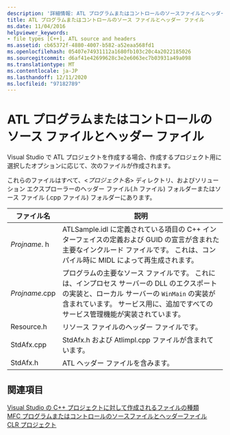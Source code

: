 ```yaml
---
description: '詳細情報: ATL プログラムまたはコントロールのソースファイルとヘッダーファイル'
title: ATL プログラムまたはコントロールのソース ファイルとヘッダー ファイル
ms.date: 11/04/2016
helpviewer_keywords:
- file types [C++], ATL source and headers
ms.assetid: cb65372f-4880-4007-b582-a52eaa568fd1
ms.openlocfilehash: 05407e74931112a1680fb103c20c4a2022185026
ms.sourcegitcommit: d6af41e42699628c3e2e6063ec7b03931a49a098
ms.translationtype: MT
ms.contentlocale: ja-JP
ms.lasthandoff: 12/11/2020
ms.locfileid: "97182789"
---
```

# <a name="atl-program-or-control-source-and-header-files"></a>ATL プログラムまたはコントロールのソース ファイルとヘッダー ファイル

Visual Studio で ATL プロジェクトを作成する場合、作成するプロジェクト用に選択したオプションに応じて、次のファイルが作成されます。

これらのファイルはすべて、<*プロジェクト名*> ディレクトリ、およびソリューション エクスプローラーのヘッダー ファイル(.h ファイル) フォルダーまたはソース ファイル (.cpp ファイル) フォルダーにあります。

|ファイル名|説明|
|---------------|-----------------|
|*Projname*. h|ATLSample.idl に定義されている項目の C++ インターフェイスの定義および GUID の宣言が含まれた主要なインクルード ファイルです。 これは、コンパイル時に MIDL によって再生成されます。|
|*Projname*.cpp|プログラムの主要なソース ファイルです。 これには、インプロセス サーバーの DLL のエクスポートの実装と、ローカル サーバーの `WinMain` の実装が含まれています。 サービス用に、追加ですべてのサービス管理機能が実装されています。|
|Resource.h|リソース ファイルのヘッダー ファイルです。|
|StdAfx.cpp|StdAfx.h および Atlimpl.cpp ファイルが含まれています。|
|StdAfx.h|ATL ヘッダー ファイルを含みます。|

## <a name="see-also"></a>関連項目

[Visual Studio の C++ プロジェクトに対して作成されるファイルの種類](file-types-created-for-visual-cpp-projects.md)<br>
[MFC プログラムまたはコントロールのソースファイルとヘッダーファイル](mfc-program-or-control-source-and-header-files.md)<br>
[CLR プロジェクト](files-created-for-clr-projects.md)

